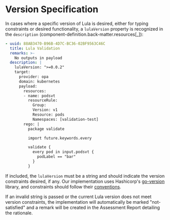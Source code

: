 # Version Specification
In cases where a specific version of Lula is desired, either for typing constraints or desired functionality, a `lulaVersion` property is recognized in the `description` (component-definition.back-matter.resources[_]):
```yaml
- uuid: 88AB3470-B96B-4D7C-BC36-02BF9563C46C
  title: Lula Validation
  remarks: >-
    No outputs in payload
  description: |
    lulaVersion: ">=0.0.2"
    target:
      provider: opa
      domain: kubernetes
      payload:
        resources:
        - name: podsvt
          resourceRule:
            Group:
            Version: v1
            Resource: pods
            Namespaces: [validation-test]
        rego: |                                   
          package validate

          import future.keywords.every

          validate { 
            every pod in input.podsvt {
              podLabel == "bar"
            }
          }
```

If included, the `lulaVersion` must be a string and should indicate the version constraints desired, if any. Our implementation uses Hashicorp's [go-version](https://pkg.go.dev/github.com/hashicorp/go-version) library, and constraints should follow their [conventions](https://developer.hashicorp.com/terraform/language/expressions/version-constraints). 

If an invalid string is passed or the current Lula version does not meet version constraints, the implementation will automatically be marked "not-satisfied" and a remark will be created in the Assessment Report detailing the rationale.